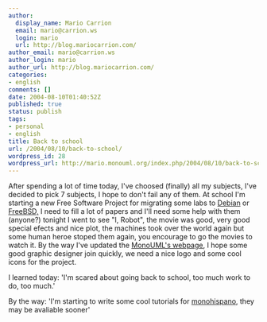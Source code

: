 ```yaml
---
author:
  display_name: Mario Carrion
  email: mario@carrion.ws
  login: mario
  url: http://blog.mariocarrion.com/
author_email: mario@carrion.ws
author_login: mario
author_url: http://blog.mariocarrion.com/
categories:
- english
comments: []
date: 2004-08-10T01:40:52Z
published: true
status: publish
tags:
- personal
- english
title: Back to school
url: /2004/08/10/back-to-school/
wordpress_id: 28
wordpress_url: http://mario.monouml.org/index.php/2004/08/10/back-to-school/
---
```


<div style="clear:both;"></div>
<p>After spending a lot of time today, I've choosed (finally) all my subjects, I've decided to pick 7 subjects, I hope to don't fail any of them. At school I'm starting a new Free Software Project for migrating some labs to <a href="http://www.debian.org">Debian</a> or <a href="http://www.freebsd.org">FreeBSD,</a> I need to fill a lot of papers and I'll need some help with them (anyone?) tonight I went to see "I, Robot", the movie was good, very good special efects and nice plot, the machines took over the world again but some human heroe stoped them again, you encourage to go the movies to watch it. By the way I've updated the <a href="http://monouml.sourceforge.net">MonoUML's webpage</a>, I hope some good graphic designer join quickly, we need a nice logo and some cool icons for the project.</p>
<p>I learned today: 'I'm scared about going back to school, too much work to do, too much.'</p>
<p>By the way: 'I'm starting to write some cool tutorials for <a href="http://www.monohispano.org">monohispano</a>, they may be avaliable sooner'
<div style="clear:both; padding-bottom: 0.25em;"></div>

